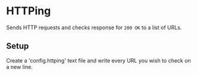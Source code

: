 # HTTPing

Sends HTTP requests and checks response for `200 OK` to a list of URLs.

## Setup
Create a 'config.httping' text file and write every URL you wish to check on a new line. 